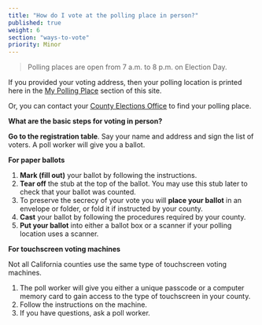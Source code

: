 ```yaml
---
title: "How do I vote at the polling place in person?"
published: true
weight: 6
section: "ways-to-vote"
priority: Minor
---
```

> Polling places are open from 7 a.m. to 8 p.m. on Election Day.  

If you provided your voting address, then your polling location is printed here in the [My Polling Place](#item-my-polling-place) section of this site.  

Or, you can contact your [County Elections Office](#section-election-office-contact) to find your polling place.  

**What are the basic steps for voting in person?**  

**Go to the registration table**. Say your name and address and sign the list of voters. A poll worker will give you a ballot.  

**For paper ballots**  
1. **Mark (fill out)** your ballot by following the instructions.  
2. **Tear off** the stub at the top of the ballot. You may use this stub later to check that your ballot was counted.  
3. To preserve the secrecy of your vote you will **place your ballot** in an envelope or folder, or fold it if instructed by your county.  
4. **Cast** your ballot by following the procedures required by your county.  
5. **Put your ballot** into either a ballot box or a scanner if your polling location uses a scanner.  

**For touchscreen voting machines**  

Not all California counties use the same type of touchscreen voting machines.  
1. The poll worker will give you either a unique passcode or a computer memory card to gain access to the type of touchscreen in your county.  
2. Follow the instructions on the machine.  
3. If you have questions, ask a poll worker.
